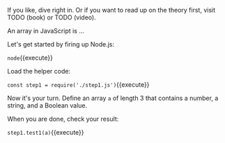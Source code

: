 If you like, dive right in. Or if you want to read up on the theory first, visit TODO (book) or TODO (video).

An array in JavaScript is ...

Let's get started by firing up Node.js:

`node`{{execute}}

Load the helper code:

`const step1 = require('./step1.js')`{{execute}}

Now it's your turn. Define an array `a` of length 3 that contains a number, a string, and a Boolean value.

When you are done, check your result:

`step1.test1(a)`{{execute}}



